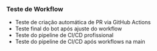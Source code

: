### Teste de Workflow
- Teste de criação automática de PR via GitHub Actions
- Teste final do bot após ajuste do workflow
- Teste do pipeline de CI/CD profissional
- Teste do pipeline de CI/CD após workflows na main

